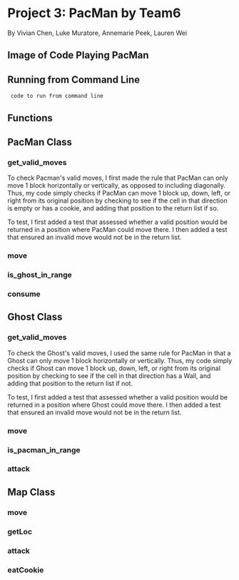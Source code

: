 # Project 3: PacMan by Team6
By Vivian Chen, Luke Muratore, Annemarie Peek, Lauren Wei

## Image of Code Playing PacMan

## Running from Command Line
  ```
   code to run from command line
  ```
## Functions

## PacMan Class

### get_valid_moves

To check Pacman's valid moves, I first made the rule that PacMan can only move 1 block horizontally or vertically, as opposed to including diagonally. Thus, my code simply checks if PacMan can move 1 block up, down, left, or right from its original position by checking to see if the cell in that direction is empty or has a cookie, and adding that position to the return list if so.

To test, I first added a test that assessed whether a valid position would be returned in a position where PacMan could move there. I then added a test that ensured an invalid move would not be in the return list.

### move

### is_ghost_in_range

### consume

## Ghost Class

### get_valid_moves

To check the Ghost's valid moves, I used the same rule for PacMan in that a Ghost can only move 1 block horizontally or vertically. Thus, my code simply checks if Ghost can move 1 block up, down, left, or right from its original position by checking to see if the cell in that direction has a Wall, and adding that position to the return list if not.

To test, I first added a test that assessed whether a valid position would be returned in a position where Ghost could move there. I then added a test that ensured an invalid move would not be in the return list.

### move

### is_pacman_in_range

### attack

## Map Class

### move

### getLoc

### attack

### eatCookie

